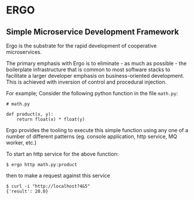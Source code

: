 # ERGO
## Simple Microservice Development Framework

Ergo is the substrate for the rapid development of cooperative microservices.

The primary emphasis with Ergo is to eliminate - as much as possible - the boilerplate infrastructure that is common to most software stacks to facilitate a larger developer emphasis on business-oriented development.  This is achieved with inversion of control and procedural injection.

For example; Consider the following python function in the file `math.py`:

```
# math.py

def product(x, y):
    return float(x) * float(y)
```

Ergo provides the tooling to execute this simple function using any one of a number of different patterns (eg. console application, http service, MQ worker, etc.)

To start an http service for the above function:

```
$ ergo http math.py:product
```

then to make a request against this service

```
$ curl -i "http://localhost?4&5"
{'result': 20.0}
```
